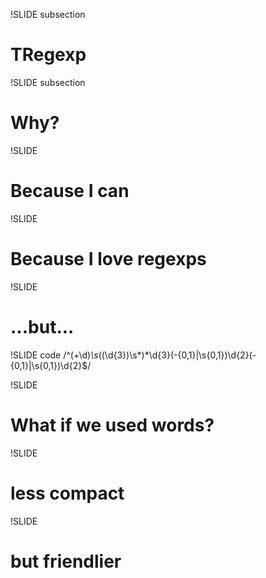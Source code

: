 !SLIDE subsection
# TRegexp #

!SLIDE subsection
# Why? #

!SLIDE
# Because I can #

!SLIDE
# Because I love regexps #

!SLIDE
# ...but... #

!SLIDE code
    /^(\+\d)*\s*(\(\d{3}\)\s*)*\d{3}(-{0,1}|\s{0,1})\d{2}(-{0,1}|\s{0,1})\d{2}$/

!SLIDE
# What if we used words? #

!SLIDE
# less compact #

!SLIDE
# but friendlier #

